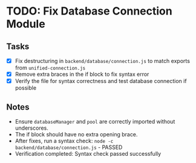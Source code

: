 # TODO: Fix Database Connection Module

## Tasks

- [x] Fix destructuring in `backend/database/connection.js` to match exports from `unified-connection.js`
- [x] Remove extra braces in the if block to fix syntax error
- [x] Verify the file for syntax correctness and test database connection if possible

## Notes

- Ensure `databaseManager` and `pool` are correctly imported without underscores.
- The if block should have no extra opening brace.
- After fixes, run a syntax check: `node -c backend/database/connection.js` - PASSED
- Verification completed: Syntax check passed successfully
